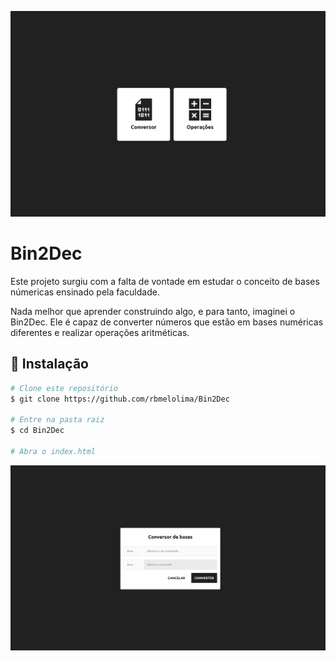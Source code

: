 ![Home](assets/home.png)

# Bin2Dec
Este projeto surgiu com a falta de vontade em estudar o conceito de bases númericas ensinado pela faculdade. 

Nada melhor que aprender construindo algo, e para tanto, imaginei o Bin2Dec. Ele é capaz de converter números que estão em bases numéricas diferentes e realizar operações aritméticas. 

## :hammer: Instalação
```bash
# Clone este repositório
$ git clone https://github.com/rbmelolima/Bin2Dec

# Entre na pasta raiz
$ cd Bin2Dec

# Abra o index.html
```

![Home](assets/conversor.png)

